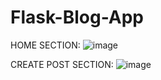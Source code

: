 # Flask-Blog-App

HOME SECTION:
![image](https://user-images.githubusercontent.com/61355945/148562708-4554a519-1b9a-4bba-be7c-5af28946ac9f.png)

CREATE POST SECTION:
![image](https://user-images.githubusercontent.com/61355945/148563182-5f640b5e-ea9e-40cc-a56d-48453e049313.png)


